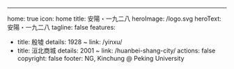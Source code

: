 ---
home: true
icon: home
title: 安陽・一九二八
heroImage: /logo.svg
heroText: 安陽・一九二八
tagline: false
features: 
  - title: 殷墟
    details: 1928 ~ 
    link: /yinxu/
  - title: 洹北商城
    details: 2001 ~ 
    link: /huanbei-shang-city/
actions: false
copyright: false
footer: NG, Kinchung @ Peking University